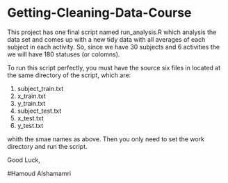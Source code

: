 Getting-Cleaning-Data-Course
============================
This project has one final script named run_analysis.R which analysis the data set and comes up with a new tidy data with all averages of each subject in each activity.
So, since we have 30 subjects and 6 activities the we will have 180 statuses (or colomns).

To run this script perfectly, you must have the source six files in located at the same directory of the script, which are:

1.  subject_train.txt
2.  x_train.txt
3.  y_train.txt
4.  subject_test.txt
5.  x_test.txt
6.  y_test.txt

whith the smae names as above. 
Then you only need to set the work directory and run the script.

Good Luck,

#Hamoud Alshamamri
